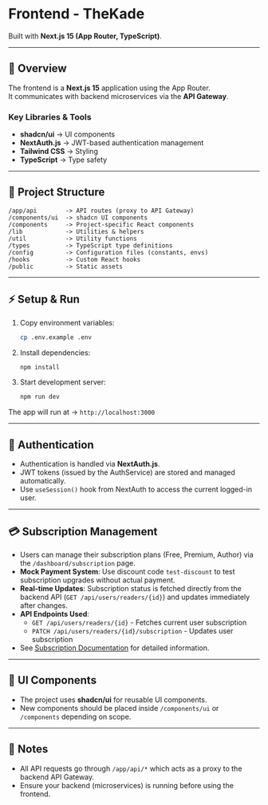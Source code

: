 # Frontend - TheKade

Built with **Next.js 15 (App Router, TypeScript)**.

---

## 🚀 Overview

The frontend is a **Next.js 15** application using the App Router.  
It communicates with backend microservices via the **API Gateway**.

### Key Libraries & Tools

- **shadcn/ui** → UI components
- **NextAuth.js** → JWT-based authentication management
- **Tailwind CSS** → Styling
- **TypeScript** → Type safety

---

## 📂 Project Structure

```
/app/api        -> API routes (proxy to API Gateway)
/components/ui  -> shadcn UI components
/components     -> Project-specific React components
/lib            -> Utilities & helpers
/util           -> Utility functions
/types          -> TypeScript type definitions
/config         -> Configuration files (constants, envs)
/hooks          -> Custom React hooks
/public         -> Static assets
```

---

## ⚡ Setup & Run

1. Copy environment variables:

   ```bash
   cp .env.example .env
   ```

2. Install dependencies:

   ```bash
   npm install
   ```

3. Start development server:
   ```bash
   npm run dev
   ```

The app will run at → `http://localhost:3000`

---

## 🔑 Authentication

- Authentication is handled via **NextAuth.js**.
- JWT tokens (issued by the AuthService) are stored and managed automatically.
- Use `useSession()` hook from NextAuth to access the current logged-in user.

---

## 💳 Subscription Management

- Users can manage their subscription plans (Free, Premium, Author) via the `/dashboard/subscription` page.
- **Mock Payment System**: Use discount code `test-discount` to test subscription upgrades without actual payment.
- **Real-time Updates**: Subscription status is fetched directly from the backend API (`GET /api/users/readers/{id}`) and updates immediately after changes.
- **API Endpoints Used**:
  - `GET /api/users/readers/{id}` - Fetches current user subscription
  - `PATCH /api/users/readers/{id}/subscription` - Updates user subscription
- See [Subscription Documentation](../docs/SUBSCRIPTION.md) for detailed information.

---

## 🎨 UI Components

- The project uses **shadcn/ui** for reusable UI components.
- New components should be placed inside `/components/ui` or `/components` depending on scope.

---

## 📘 Notes

- All API requests go through `/app/api/*` which acts as a proxy to the backend API Gateway.
- Ensure your backend (microservices) is running before using the frontend.
